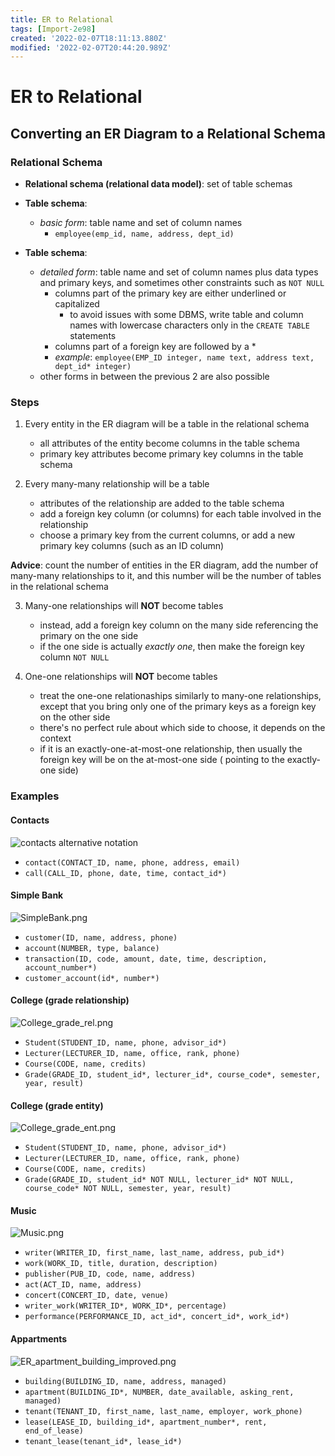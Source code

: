 ```yaml
---
title: ER to Relational
tags: [Import-2e98]
created: '2022-02-07T18:11:13.880Z'
modified: '2022-02-07T20:44:20.989Z'
---
```


# ER to Relational

## Converting an ER Diagram to a Relational Schema

### Relational Schema

- **Relational schema (relational data model)**: set of table schemas
- **Table schema**:
    - *basic form*: table name and set of column names
        - `employee(emp_id, name, address, dept_id)`


- **Table schema**:
    - *detailed form*: table name and set of column names plus data types and primary keys, and sometimes other
      constraints such as `NOT NULL`
        - columns part of the primary key are either underlined or capitalized
            - to avoid issues with some DBMS, write table and column names with lowercase characters only in
              the `CREATE TABLE` statements
        - columns part of a foreign key are followed by a *
        - *example*: `employee(EMP_ID integer, name text, address text, dept_id* integer)`
    - other forms in between the previous 2 are also possible

### Steps

1. Every entity in the ER diagram will be a table in the relational schema
    - all attributes of the entity become columns in the table schema
    - primary key attributes become primary key columns in the table schema


2. Every many-many relationship will be a table
    - attributes of the relationship are added to the table schema
    - add a foreign key column (or columns) for each table involved in the relationship
    - choose a primary key from the current columns, or add a new primary key columns (such as an ID column)

**Advice**: count the number of entities in the ER diagram, add the number of many-many relationships to it, and this
number will be the number of tables in the relational schema

3. Many-one relationships will **NOT** become tables
    - instead, add a foreign key column on the many side referencing the primary on the one side
    - if the one side is actually *exactly one*, then make the foreign key column `NOT NULL`

4. One-one relationships will **NOT** become tables
    - treat the one-one relationaships similarly to many-one relationships, except that you bring only one of the
      primary keys as a foreign key on the other side
    - there's no perfect rule about which side to choose, it depends on the context
    - if it is an exactly-one-at-most-one relationship, then usually the foreign key will be on the at-most-one side (
      pointing to the exactly-one side)

### Examples

#### Contacts

![contacts alternative notation](../images/contacts_alt.png)

- `contact(CONTACT_ID, name, phone, address, email)`
- `call(CALL_ID, phone, date, time, contact_id*)`

#### Simple Bank

![SimpleBank.png](../images/SimpleBank.png)

- `customer(ID, name, address, phone)`
- `account(NUMBER, type, balance)`
- `transaction(ID, code, amount, date, time, description, account_number*)`
- `customer_account(id*, number*)`

#### College (grade relationship)

![College_grade_rel.png](../images/College_grade_rel.png)

- `Student(STUDENT_ID, name, phone, advisor_id*)`
- `Lecturer(LECTURER_ID, name, office, rank, phone)`
- `Course(CODE, name, credits)`
- `Grade(GRADE_ID, student_id*, lecturer_id*, course_code*, semester, year, result)`

#### College (grade entity)

![College_grade_ent.png](../images/College_grade_ent.png)

- `Student(STUDENT_ID, name, phone, advisor_id*)`
- `Lecturer(LECTURER_ID, name, office, rank, phone)`
- `Course(CODE, name, credits)`
- `Grade(GRADE_ID, student_id* NOT NULL, lecturer_id* NOT NULL, course_code* NOT NULL, semester, year, result)`

#### Music

![Music.png](../images/Music.png)

- `writer(WRITER_ID, first_name, last_name, address, pub_id*)`
- `work(WORK_ID, title, duration, description)`
- `publisher(PUB_ID, code, name, address)`
- `act(ACT_ID, name, address)`
- `concert(CONCERT_ID, date, venue)`
- `writer_work(WRITER_ID*, WORK_ID*, percentage)`
- `performance(PERFORMANCE_ID, act_id*, concert_id*, work_id*)`

#### Appartments

![ER_apartment_building_improved.png](../images/ER_apartment_building_improved.png)

- `building(BUILDING_ID, name, address, managed)`
- `apartment(BUILDING_ID*, NUMBER, date_available, asking_rent, managed)`
- `tenant(TENANT_ID, first_name, last_name, employer, work_phone)`
- `lease(LEASE_ID, building_id*, apartment_number*, rent, end_of_lease)`
- `tenant_lease(tenant_id*, lease_id*)`
